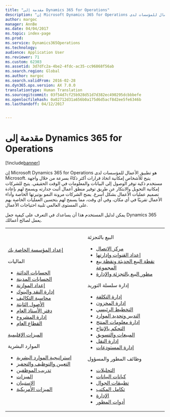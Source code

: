 ```yaml
---
title: "مقدمة إلى Dynamics 365 for Operations"
description: "إن Microsoft Dynamics 365 for Operations هو تطبيق الأعمال للمؤسسات لدى Microsoft. تساعدك هذه الصفحة في التعرف على المنتج والبدء في استخدامه."
author: margoc
manager: AnnBe
ms.date: 04/04/2017
ms.topic: index-page
ms.prod: 
ms.service: Dynamics365Operations
ms.technology: 
audience: Application User
ms.reviewer: 71
ms.custom: 62303
ms.assetid: 3d7dfc2a-4be2-4fdc-ac35-cc96868f56ab
ms.search.region: Global
ms.author: margoc
ms.search.validFrom: 2016-02-28
ms.dyn365.ops.version: AX 7.0.0
translationtype: Human Translation
ms.sourcegitcommit: 03f54d7cf25b928d51d7d382ec490295dcbbbefe
ms.openlocfilehash: 0a02712d31a656b0a175d6d5acf8d2ee5fe6346b
ms.lasthandoff: 04/12/2017


---
```

# <a name="introduction-to-dynamics-365-for-operations"></a>مقدمة إلى Dynamics 365 for Operations

[!include[banner](includes/banner.md)]

إن Microsoft Dynamics 365 for Operations هو تطبيق الأعمال للمؤسسات لدى Microsoft. يتيح للأشخاص إمكانية اتخاذ قرارات أكثر ذكاءً بسرعة من خلال واجهة مستخدم ذكية توفر الوصول إلى البيانات والمعلومات في الوقت الحقيقي. يتيح للشركات إمكانية التحويل والابتكار عن طريق توفير منطق أعمال أثبت جدارته ويسمح لهم بإعادة تصميم عمليات الأعمال بشكل أسرع. يمنح الشركات مرونة النمو بوتيرتها الخاصة وأداء الأعمال تقريبًا في أي مكان، وفي أي وقت، مما يسمح لهم بتحسين العمليات الخاصة بهم على المستوى العالمي تلبية احتياجات الأعمال. 

يمكن لدليل المستخدم هذا أن يساعدك في التعرف على كيفية جعل Dynamics 365 يعمل لصالح أعمالك.    

<table>
<colgroup>
<col width="50%" />
<col width="50%" />
</colgroup>
<tbody>
<tr class="odd">
<td><p><a href="get-started/onboarding-home.md">إعداد المؤسسة الخاصة بك</a></p>
<p>الماليات</p>
<ul><li><a href="financials/accounts-payable/accounts-payable.md">الحسابات الدائنة</a></li>
<li><a href="financials/accounts-receivable/accounts-receivable.md">الحسابات المدينة</a></li>
<li><a href="financials/budgeting/budgeting-overview.md">إعداد الموازنة</a></li>
<li><a href="financials/cash-bank-management/cash-bank-management.md">إدارة النقد والبنوك</a></li>
<li><a href="financials/cost-accounting/cost-accounting-home-page.md">محاسبة التكاليف</a></li>
<li><a href="financials/fixed-assets/fixed-assets.md">الأصول الثابتة</a></li>
<li><a href="financials/general-ledger/general-ledger.md">دفتر الأستاذ العام</a></li>
<li><a href="financials/project-management/overview-project-management-accounting.md">إدارة المشروع</a></li>
<li><a href="financials/public-sector/public-sector-functionality.md">القطاع العام</a></li></ul>
<p><a href="dev-itpro/lcs-solutions/country-region.md">الميزات الإقليمية</a></p>
<p>الموارد البشرية</p>
   <ul>
  <li><a href="human-resources/departments-jobs-positions.md">استراتيجية الموارد البشرية</a></li>
  <li><a href="human-resources/manage-recruiting-process.md">التعيين والتوظيف والتحفيز</a></li>
  <li><a href="human-resources/performance-management-overview.md">تدريب الموظفين</a></li>
  <li><a href="human-resources/manage-benefit-program.md">الميزات</a></li>
  <li><a href="human-resources/questionnaires.md">الاستبيان</a></li>
  <li><a href="human-resources/localizations/noam-usa-payroll.md">الميزات الأمريكية</a></li>
</ul></td>
  <td>
  <p>‏‫البيع بالتجزئة‬</p>
  <ul>
<li><a href="retail/call-center-functionality.md">مركز الاتصال</a></li>
  <li><a href="retail/define-maintain-retail-channels.md">إعداد القنوات وإدارتها</a></li>
  <li><a href="retail/define-maintain-channel-clients-registers-hw-stations.md">نقطة البيع الحديثة ونقطة بيع المجموعة</a></li>
  <li><a href="retail/dev-itpro/dev-retail-home-page.md">مطور البيع بالتجزئة والإدارة</a></li></ul>
  <p>إدارة سلسلة التوريد</p>
<ul>
<li><a href="supply-chain/cost-management/costing-sheets.md">إدارة التكلفة</a></li>
  <li><a href="supply-chain/inventory/inventory-locations.md">إدارة المخزون</a></li>
  <li><a href="supply-chain/master-planning/master-plans.md">التخطيط الرئيسي</a></li>
  <li><a href="supply-chain/procurement/procurement-sourcing-overview.md">التدبير وتحديد الموارد</a></li>
  <li><a href="supply-chain/pim/set-up-maintain-product-configuration-model.md">إدارة معلومات المنتج</a></li>
  <li><a href="supply-chain/production-control/create-production-orders">التحكم بالإنتاج</a></li>
  <li><a href="supply-chain/sales-marketing/overview-sales-marketing.md">المبيعات والتسويق</a></li>
  <li><a href="supply-chain/transportation/transportation-management-overview.md">إدارة النقل</a></li>
  <li><a href="supply-chain/warehousing/warehouse-configuration.md">إدارة المستودعات</a></li></ul>
  <p>وظائف المطور والمسؤول</p>
  <ul><li><a href="dev-itpro/analytics/analytics.md">التحليلات</a></li>
  <li><a href="dev-itpro/data-entities/data-entities.md">كيانات البيانات</a></li>
  <li><a href="dev-itpro/mobile-apps/mobile-platform.md">تطبيقات الجوال</a></li>
  <li><a href="dev-itpro/office-integration/office-integration.md">تكامل المكتب</a></li>
  <li><a href="dev-itpro/sysadmin/system-administration-home-page.md">الإدارة</a></li>
  <li><a href="dev-itpro/dev-tools/developer-home-page.md">أدوات المطور</a></li></ul></td>
</tr>
</tbody>
</table>



